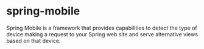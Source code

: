 # spring-mobile
Spring Mobile is a framework that provides capabilities to detect the type of device making a request to your Spring web site and serve alternative views based on that device.
